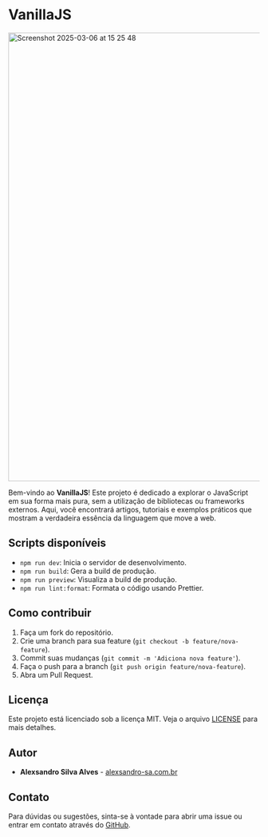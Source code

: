 # VanillaJS

<img width="898" alt="Screenshot 2025-03-06 at 15 25 48" src="https://github.com/user-attachments/assets/3442fde6-2399-407a-be9f-b6285aea1a14" />

Bem-vindo ao **VanillaJS**! Este projeto é dedicado a explorar o JavaScript em sua forma mais pura, sem a utilização de bibliotecas ou frameworks externos. Aqui, você encontrará artigos, tutoriais e exemplos práticos que mostram a verdadeira essência da linguagem que move a web.

## Scripts disponíveis

- `npm run dev`: Inicia o servidor de desenvolvimento.
- `npm run build`: Gera a build de produção.
- `npm run preview`: Visualiza a build de produção.
- `npm run lint:format`: Formata o código usando Prettier.

## Como contribuir

1. Faça um fork do repositório.
2. Crie uma branch para sua feature (`git checkout -b feature/nova-feature`).
3. Commit suas mudanças (`git commit -m 'Adiciona nova feature'`).
4. Faça o push para a branch (`git push origin feature/nova-feature`).
5. Abra um Pull Request.

## Licença

Este projeto está licenciado sob a licença MIT. Veja o arquivo [LICENSE](LICENSE) para mais detalhes.

## Autor

- **Alexsandro Silva Alves** - [alexsandro-sa.com.br](https://alexsandro-sa.com.br/)

## Contato

Para dúvidas ou sugestões, sinta-se à vontade para abrir uma issue ou entrar em contato através do [GitHub](https://github.com/AlexsandroSA/vanilla-js/issues).
